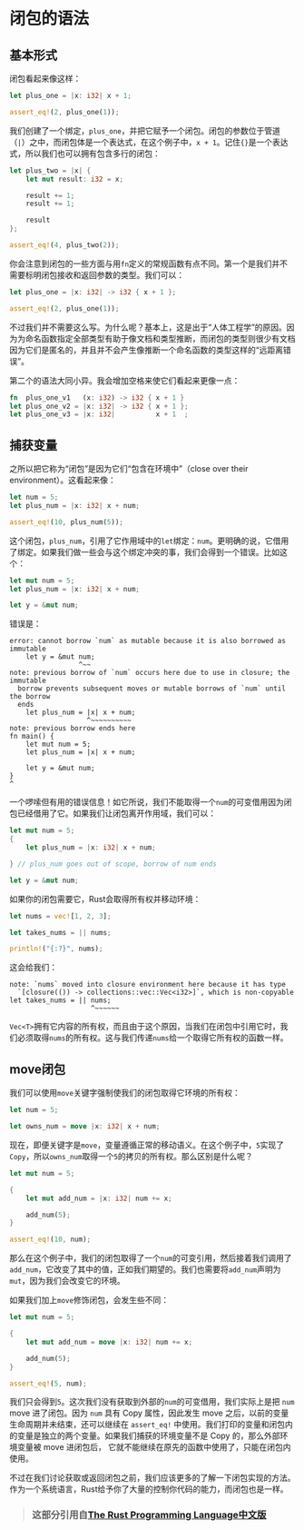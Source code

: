 # 闭包的语法
## 基本形式
闭包看起来像这样：

```rust
let plus_one = |x: i32| x + 1;

assert_eq!(2, plus_one(1));
```

我们创建了一个绑定，`plus_one`，并把它赋予一个闭包。闭包的参数位于管道（`|`）之中，而闭包体是一个表达式，在这个例子中，`x + 1`。记住`{}`是一个表达式，所以我们也可以拥有包含多行的闭包：

```rust
let plus_two = |x| {
    let mut result: i32 = x;

    result += 1;
    result += 1;

    result
};

assert_eq!(4, plus_two(2));
```

你会注意到闭包的一些方面与用`fn`定义的常规函数有点不同。第一个是我们并不需要标明闭包接收和返回参数的类型。我们可以：

```rust
let plus_one = |x: i32| -> i32 { x + 1 };

assert_eq!(2, plus_one(1));
```

不过我们并不需要这么写。为什么呢？基本上，这是出于“人体工程学”的原因。因为为命名函数指定全部类型有助于像文档和类型推断，而闭包的类型则很少有文档因为它们是匿名的，并且并不会产生像推断一个命名函数的类型这样的“远距离错误”。

第二个的语法大同小异。我会增加空格来使它们看起来更像一点：

```rust
fn  plus_one_v1   (x: i32) -> i32 { x + 1 }
let plus_one_v2 = |x: i32| -> i32 { x + 1 };
let plus_one_v3 = |x: i32|          x + 1  ;
```

## 捕获变量
之所以把它称为“闭包”是因为它们“包含在环境中”（close over their environment）。这看起来像：

```rust
let num = 5;
let plus_num = |x: i32| x + num;

assert_eq!(10, plus_num(5));
```

这个闭包，`plus_num`，引用了它作用域中的`let`绑定：`num`。更明确的说，它借用了绑定。如果我们做一些会与这个绑定冲突的事，我们会得到一个错误。比如这个：

```rust
let mut num = 5;
let plus_num = |x: i32| x + num;

let y = &mut num;
```

错误是：

```text
error: cannot borrow `num` as mutable because it is also borrowed as immutable
    let y = &mut num;
                 ^~~
note: previous borrow of `num` occurs here due to use in closure; the immutable
  borrow prevents subsequent moves or mutable borrows of `num` until the borrow
  ends
    let plus_num = |x| x + num;
                   ^~~~~~~~~~~
note: previous borrow ends here
fn main() {
    let mut num = 5;
    let plus_num = |x| x + num;

    let y = &mut num;
}
^
```

一个啰嗦但有用的错误信息！如它所说，我们不能取得一个`num`的可变借用因为闭包已经借用了它。如果我们让闭包离开作用域，我们可以：

```rust
let mut num = 5;
{
    let plus_num = |x: i32| x + num;

} // plus_num goes out of scope, borrow of num ends

let y = &mut num;
```

如果你的闭包需要它，Rust会取得所有权并移动环境：

```rust
let nums = vec![1, 2, 3];

let takes_nums = || nums;

println!("{:?}", nums);
```

这会给我们：

```text
note: `nums` moved into closure environment here because it has type
  `[closure(()) -> collections::vec::Vec<i32>]`, which is non-copyable
let takes_nums = || nums;
                    ^~~~~~~
```

`Vec<T>`拥有它内容的所有权，而且由于这个原因，当我们在闭包中引用它时，我们必须取得`nums`的所有权。这与我们传递`nums`给一个取得它所有权的函数一样。

## move闭包
我们可以使用`move`关键字强制使我们的闭包取得它环境的所有权：

```rust
let num = 5;

let owns_num = move |x: i32| x + num;
```

现在，即便关键字是`move`，变量遵循正常的移动语义。在这个例子中，`5`实现了`Copy`，所以`owns_num`取得一个`5`的拷贝的所有权。那么区别是什么呢？

```rust
let mut num = 5;

{
    let mut add_num = |x: i32| num += x;

    add_num(5);
}

assert_eq!(10, num);
```

那么在这个例子中，我们的闭包取得了一个`num`的可变引用，然后接着我们调用了`add_num`，它改变了其中的值，正如我们期望的。我们也需要将`add_num`声明为`mut`，因为我们会改变它的环境。

如果我们加上`move`修饰闭包，会发生些不同：

```rust
let mut num = 5;

{
    let mut add_num = move |x: i32| num += x;

    add_num(5);
}

assert_eq!(5, num);
```

我们只会得到`5`。这次我们没有获取到外部的`num`的可变借用，我们实际上是把 `num` move 进了闭包。因为 `num` 具有 Copy 属性，因此发生 move 之后，以前的变量生命周期并未结束，还可以继续在 `assert_eq!` 中使用。我们打印的变量和闭包内的变量是独立的两个变量。如果我们捕获的环境变量不是 Copy 的，那么外部环境变量被 move 进闭包后，
它就不能继续在原先的函数中使用了，只能在闭包内使用。

不过在我们讨论获取或返回闭包之前，我们应该更多的了解一下闭包实现的方法。作为一个系统语言，Rust给予你了大量的控制你代码的能力，而闭包也是一样。

> ### 这部分引用自[The Rust Programming Language中文版](https://github.com/KaiserY/rust-book-chinese/blob/master/content/Closures%20%E9%97%AD%E5%8C%85.md)
